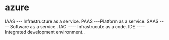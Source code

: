 # azure
IAAS --- Infrastructure as a service.
PAAS  ---Platform as a service.
SAAS ---- Software as a service..
IAC  ---- Infrastrucute as a code.
IDE ---- Integrated development environment..


